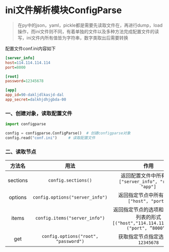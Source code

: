# ini文件解析模块ConfigParse

>在py中的json，yaml，pickle都是需要先读取文件在，再进行dump，load操作，而ini文件则不同，有着单独的文件以及多种方法完成配置文件的读写，ini文件内所有值皆为字符串，数字类取出后需要转换

配置文件conf.ini内容如下

```ini
[server_info]
host=114.114.114.114
port=8000

[root]
password=12345678

[app]
app_id=90-dakljdlkasjd-dal
app_secret=dalkhjdhjgbda-00

```

### 一、创建对象，读取配置文件

```python
import configparse

config = configparse.ConfigParse()  # 创建configparse对象
config.read("conf.ini")		# 读取配置文件
```

### 二、读取节点

|方法名|用法|作用|
|:---:|:---:|:---:|
|sections|`config.sections()`|返回配置文件中所有节点`["server_info", "root", "app"]`|
|options|`config.options("server_info")`|返回指定节点中所有的选项`["host", "port"]`|
|items|`config.items("server_info")`|返回指定节点的选项和值，元组列表的形式<br>`[("host","114.114.114.114"), ("port", ”8000“)]`|
|get|`config.options("root", "password")`|获取指定节点指定选项的值`12345678`|